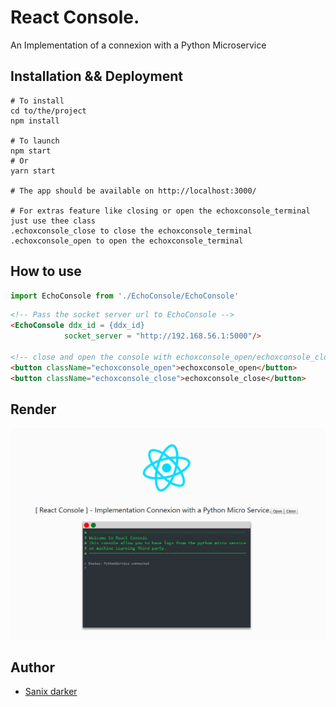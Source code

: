 # React Console.

An Implementation of a connexion with a Python Microservice

## Installation && Deployment

```shell
# To install
cd to/the/project
npm install

# To launch
npm start
# Or
yarn start

# The app should be available on http://localhost:3000/

# For extras feature like closing or open the echoxconsole_terminal just use thee class
.echoxconsole_close to close the echoxconsole_terminal
.echoxconsole_open to open the echoxconsole_terminal
```

## How to use
```js
import EchoConsole from './EchoConsole/EchoConsole'
```

```html
<!-- Pass the socket server url to EchoConsole -->
<EchoConsole ddx_id = {ddx_id}
            socket_server = "http://192.168.56.1:5000"/>

<!-- close and open the console with echoxconsole_open/echoxconsole_close classes -->
<button className="echoxconsole_open">echoxconsole_open</button>
<button className="echoxconsole_close">echoxconsole_close</button>
```

## Render

<img src="render.PNG"/>

## Author

- [Sanix darker](https://github.com/Sanix-Darker)
